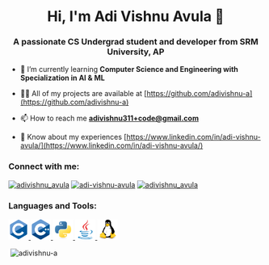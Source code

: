 <h1 align="center">Hi, I'm Adi Vishnu Avula 👋</h1>
<h3 align="center">A passionate CS Undergrad student and developer from SRM University, AP</h3>

- 🌱 I’m currently learning **Computer Science and Engineering with Specialization in AI & ML**

- 👨‍💻 All of my projects are available at [https://github.com/adivishnu-a](https://github.com/adivishnu-a)

- 📫 How to reach me **adivishnu311+code@gmail.com**

- 📄 Know about my experiences [https://www.linkedin.com/in/adi-vishnu-avula/](https://www.linkedin.com/in/adi-vishnu-avula/)

<h3 align="left">Connect with me:</h3>
<p align="left">
<a href="https://twitter.com/adivishnu_avula" target="blank"><img align="center" src="https://raw.githubusercontent.com/rahuldkjain/github-profile-readme-generator/master/src/images/icons/Social/twitter.svg" alt="adivishnu_avula" height="30" width="40" /></a>
<a href="https://linkedin.com/in/adi-vishnu-avula" target="blank"><img align="center" src="https://raw.githubusercontent.com/rahuldkjain/github-profile-readme-generator/master/src/images/icons/Social/linked-in-alt.svg" alt="adi-vishnu-avula" height="30" width="40" /></a>
<a href="https://instagram.com/adivishnu_avula" target="blank"><img align="center" src="https://raw.githubusercontent.com/rahuldkjain/github-profile-readme-generator/master/src/images/icons/Social/instagram.svg" alt="adivishnu_avula" height="30" width="40" /></a>
</p>

<h3 align="left">Languages and Tools:</h3>
<p align="left"> <a href="https://www.cprogramming.com/" target="_blank" rel="noreferrer"> <img src="https://raw.githubusercontent.com/devicons/devicon/master/icons/c/c-original.svg" alt="c" width="40" height="40"/> </a> <a href="https://www.cprogramming.com/" target="_blank" rel="noreferrer"> <img src="https://raw.githubusercontent.com/devicons/devicon/master/icons/cplusplus/cplusplus-original.svg" alt="cplusplus" width="40" height="40"/> </a> <a href="https://www.python.org" target="_blank" rel="noreferrer"> <img src="https://raw.githubusercontent.com/devicons/devicon/master/icons/python/python-original.svg" alt="python" width="40" height="40"/> </a> <a href="https://www.java.com" target="_blank" rel="noreferrer"> <img src="https://raw.githubusercontent.com/devicons/devicon/master/icons/java/java-original.svg" alt="java" width="40" height="40"/> </a> <a href="https://www.linux.org/" target="_blank" rel="noreferrer"> <img src="https://raw.githubusercontent.com/devicons/devicon/master/icons/linux/linux-original.svg" alt="linux" width="40" height="40"/> </a> </p>

<p>&nbsp;<img align="center" src="https://github-readme-stats.vercel.app/api?username=adivishnu-a&show_icons=true&theme=tokyonight&locale=en" alt="adivishnu-a" /></p>
